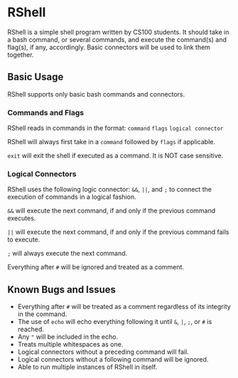 # RShell

RShell is a simple shell program written by CS100 students. It should take in a bash command, or
several commands, and execute the command(s) and flag(s), if any, accordingly. Basic connectors will be used to link them
together.

## Basic Usage

RShell supports only basic bash commands and connectors.

### Commands and Flags

RShell reads in commands in the format: `command` `flags` `logical connector`

RShell will always first take in a `command` followed by `flags` if applicable.

`exit` will exit the shell if executed as a command. It is NOT case sensitive.

### Logical Connectors

RShell uses the following logic connector: `&&`, `||`, and `;` to connect the execution of commands in a logical fashion.
 
`&&` will execute the next command, if and only if the previous command executes.

`||` will execute the next command, if and only if the previous command fails to execute.

`;` will always execute the next command.

Everything after `#` will be ignored and treated as a comment.

## Known Bugs and Issues

- Everything after `#` will be treated as a comment regardless of its integrity in the command.
- The use of `echo` will echo everything following it until `&`, `|`, `;`, or `#` is reached.
- Any `"` will be included in the echo.
- Treats multiple whitespaces as one.
- Logical connectors without a preceding command will fail.
- Logical connectors without a following command will be ignored.
- Able to run multiple instances of RShell in itself.


